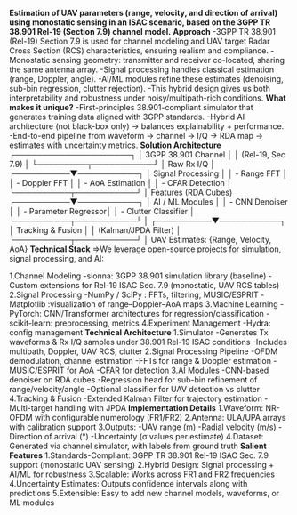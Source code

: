 **Estimation of UAV parameters (range, velocity, and direction of arrival) using monostatic sensing in an ISAC scenario, based on the 3GPP TR 38.901 Rel-19 (Section 7.9) channel model.**
 **Approach**
-3GPP TR 38.901 (Rel-19) Section 7.9 is used for channel modeling and UAV target Radar Cross Section (RCS) characteristics,       ensuring realism and compliance.
-Monostatic sensing geometry: transmitter and receiver co-located, sharing the same antenna array.
-Signal processing handles classical estimation (range, Doppler, angle).
-AI/ML modules refine these estimates (denoising, sub-bin regression, clutter rejection).
-This hybrid design gives us both interpretability and robustness under noisy/multipath-rich conditions.
**What makes it unique?**
-First-principles 38.901-compliant simulator that generates training data aligned with 3GPP standards.
-Hybrid AI architecture (not black-box only) → balances explainability + performance.
-End-to-end pipeline from waveform → channel → I/Q → RDA map → estimates with uncertainty metrics.
**Solution Architecture**
         ┌─────────────────────┐
         │ 3GPP 38.901 Channel │
         │   (Rel-19, Sec 7.9) │
         └─────────┬───────────┘
                   │
             Raw Rx I/Q
                   │
        ┌──────────▼───────────┐
        │ Signal Processing    │
        │ - Range FFT          │
        │ - Doppler FFT        │
        │ - AoA Estimation     │
        │ - CFAR Detection     │
        └──────────┬───────────┘
                   │ Features (RDA Cubes)
        ┌──────────▼───────────┐
        │ AI / ML Modules      │
        │ - CNN Denoiser       │
        │ - Parameter Regressor│
        │ - Clutter Classifier │
        └──────────┬───────────┘
                   │
        ┌──────────▼───────────┐
        │ Tracking & Fusion    │
        │ (Kalman/JPDA Filter) │
        └──────────┬───────────┘
                   │
         UAV Estimates: {Range, Velocity, AoA}
**Technical Stack**
=>We leverage open-source projects for simulation, signal processing, and AI:

1.Channel Modeling
-sionna: 3GPP 38.901 simulation library (baseline)
-Custom extensions for Rel-19 ISAC Sec. 7.9 (monostatic, UAV RCS tables)
2.Signal Processing
-NumPy / SciPy : FFTs, filtering, MUSIC/ESPRIT
-Matplotlib :visualization of range–Doppler–AoA maps
3.Machine Learning
-PyTorch: CNN/Transformer architectures for regression/classification
-scikit-learn: preprocessing, metrics
4.Experiment Management
-Hydra: config management
**Technical Architecture**
1.Simulator
-Generates Tx waveforms & Rx I/Q samples under 38.901 Rel-19 ISAC conditions
-Includes multipath, Doppler, UAV RCS, clutter
2.Signal Processing Pipeline
-OFDM demodulation, channel estimation
-FFTs for range & Doppler estimation
-MUSIC/ESPRIT for AoA
-CFAR for detection
3.AI Modules
-CNN-based denoiser on RDA cubes
-Regression head for sub-bin refinement of range/velocity/angle
-Optional classifier for UAV detection vs clutter
4.Tracking & Fusion
-Extended Kalman Filter for trajectory estimation
-Multi-target handling with JPDA
**Implementation Details**
1.Waveform: NR-OFDM with configurable numerology (FR1/FR2)
2.Antenna: ULA/UPA arrays with calibration support
3.Outputs:
-UAV range (m)
-Radial velocity (m/s)
-Direction of arrival (°)
-Uncertainty (σ values per estimate)
4.Dataset: Generated via channel simulator, with labels from ground truth
**Salient Features**
1.Standards-Compliant: 3GPP TR 38.901 Rel-19 ISAC Sec. 7.9 support (monostatic UAV sensing)
2.Hybrid Design: Signal processing + AI/ML for robustness
3.Scalable: Works across FR1 and FR2 frequencies
4.Uncertainty Estimates: Outputs confidence intervals along with predictions
5.Extensible: Easy to add new channel models, waveforms, or ML modules


